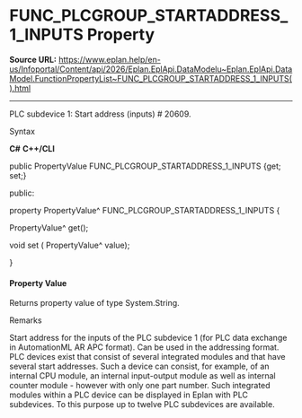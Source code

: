 # FUNC_PLCGROUP_STARTADDRESS_1_INPUTS Property

**Source URL:** https://www.eplan.help/en-us/Infoportal/Content/api/2026/Eplan.EplApi.DataModelu~Eplan.EplApi.DataModel.FunctionPropertyList~FUNC_PLCGROUP_STARTADDRESS_1_INPUTS().html

---

PLC subdevice 1: Start address (inputs) # 20609.

Syntax

**C#**
**C++/CLI**


public PropertyValue FUNC_PLCGROUP_STARTADDRESS_1_INPUTS {get; set;}

public:

property PropertyValue^ FUNC_PLCGROUP_STARTADDRESS_1_INPUTS {

   PropertyValue^ get();

   void set (    PropertyValue^ value);

}


#### Property Value

Returns property value of type System.String.

Remarks

Start address for the inputs of the PLC subdevice 1 (for PLC data exchange in AutomationML AR APC format). Can be used in the addressing format. PLC devices exist that consist of several integrated modules and that have several start addresses. Such a device can consist, for example, of an internal CPU module, an internal input-output module as well as internal counter module - however with only one part number. Such integrated modules within a PLC device can be displayed in Eplan with PLC subdevices. To this purpose up to twelve PLC subdevices are available.
